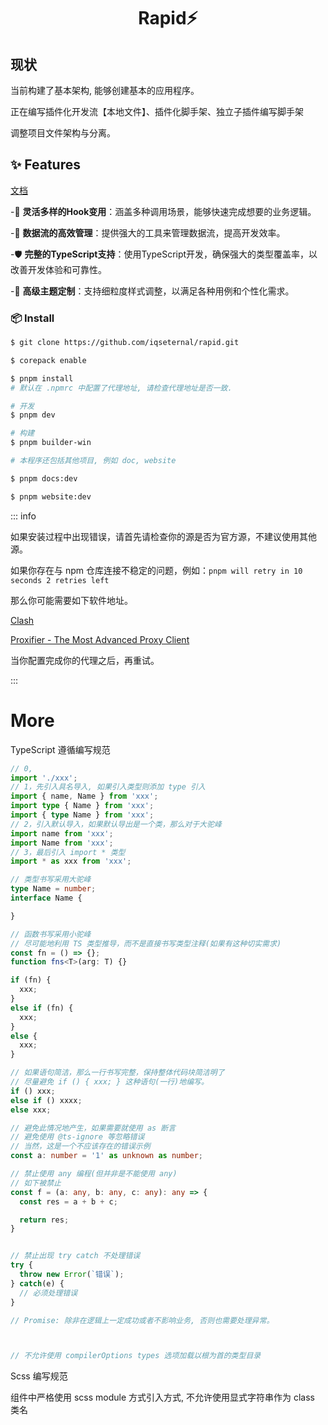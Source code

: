 <div align="center">

<img src="./apps/app/resources/icon.ico" alt="">

<h1>Rapid⚡</h1>

</div>


## 现状

当前构建了基本架构, 能够创建基本的应用程序。

正在编写插件化开发流【本地文件】、插件化脚手架、独立子插件编写脚手架

调整项目文件架构与分离。



## ✨ Features

<a href="http://rapid-doc.oupro.cn/" target="_blank">文档</a>

-🧩 **灵活多样的Hook变用**：涵盖多种调用场景，能够快速完成想要的业务逻辑。

-🔄 **数据流的高效管理**：提供强大的工具来管理数据流，提高开发效率。

-🛡 **完整的TypeScript支持**：使用TypeScript开发，确保强大的类型覆盖率，以改善开发体验和可靠性。

-🎨 **高级主题定制**：支持细粒度样式调整，以满足各种用例和个性化需求。

### 📦 Install

```bash
$ git clone https://github.com/iqseternal/rapid.git

$ corepack enable

$ pnpm install
# 默认在 .npmrc 中配置了代理地址, 请检查代理地址是否一致.

# 开发
$ pnpm dev

# 构建
$ pnpm builder-win

# 本程序还包括其他项目, 例如 doc, website

$ pnpm docs:dev

$ pnpm website:dev

```

::: info

如果安装过程中出现错误，请首先请检查你的源是否为官方源，不建议使用其他源。

如果你存在与 npm 仓库连接不稳定的问题，例如：`pnpm will retry in 10 seconds 2 retries left`

那么你可能需要如下软件地址。

[Clash](https://clashvergerev.com/)

[Proxifier - The Most Advanced Proxy Client](https://www.proxifier.com/)

当你配置完成你的代理之后，再重试。

:::

# More

TypeScript 遵循编写规范

```typescript
// 0,
import './xxx';
// 1，先引入具名导入, 如果引入类型则添加 type 引入
import { name, Name } from 'xxx';
import type { Name } from 'xxx';
import { type Name } from 'xxx';
// 2，引入默认导入，如果默认导出是一个类，那么对于大驼峰
import name from 'xxx';
import Name from 'xxx';
// 3，最后引入 import * 类型
import * as xxx from 'xxx';

// 类型书写采用大驼峰
type Name = number;
interface Name {

}

// 函数书写采用小驼峰
// 尽可能地利用 TS 类型推导，而不是直接书写类型注释(如果有这种切实需求)
const fn = () => {};
function fns<T>(arg: T) {}

if (fn) {
  xxx;
}
else if (fn) {
  xxx;
}
else {
  xxx;
}

// 如果语句简洁，那么一行书写完整，保持整体代码块简洁明了
// 尽量避免 if () { xxx; } 这种语句(一行)地编写。
if () xxx;
else if () xxxx;
else xxx;

// 避免此情况地产生，如果需要就使用 as 断言
// 避免使用 @ts-ignore 等忽略错误
// 当然，这是一个不应该存在的错误示例
const a: number = '1' as unknown as number;

// 禁止使用 any 编程(但并非是不能使用 any)
// 如下被禁止
const f = (a: any, b: any, c: any): any => {
  const res = a + b + c;

  return res;
}


// 禁止出现 try catch 不处理错误
try {
  throw new Error(`错误`);
} catch(e) {
  // 必须处理错误
}

// Promise: 除非在逻辑上一定成功或者不影响业务, 否则也需要处理异常。



// 不允许使用 compilerOptions types 选项加载以根为首的类型目录

```

Scss 编写规范

组件中严格使用 scss module 方式引入方式, 不允许使用显式字符串作为 class 类名
